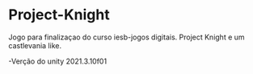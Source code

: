 # Project-Knight 
Jogo para finalizaçao do curso iesb-jogos digitais. 
Project Knight e um castlevania like.

-Verção do unity 2021.3.10f01


